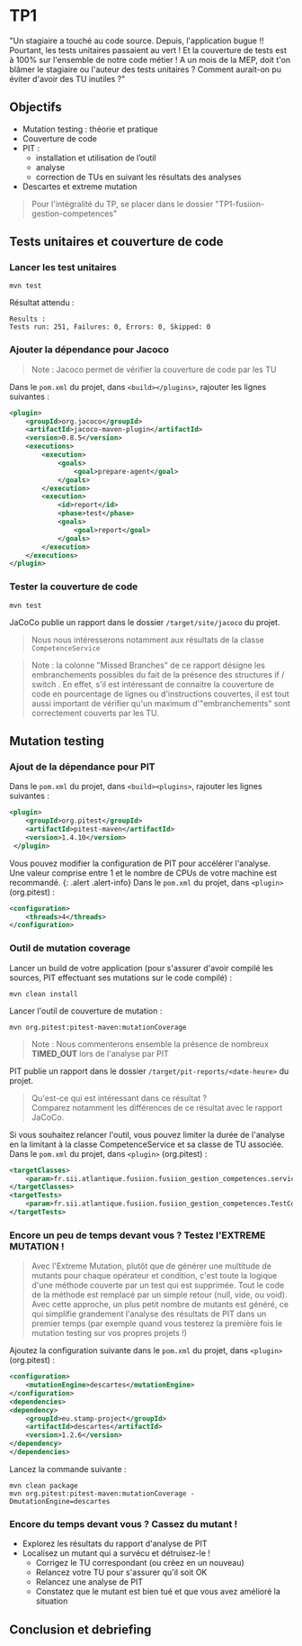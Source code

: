 # TP1

"Un stagiaire a touché au code source. Depuis, l'application bugue !!
Pourtant, les tests unitaires passaient au vert ! Et la couverture de tests est à 100% sur l'ensemble de notre code métier !
A un mois de la MEP, doit t'on blâmer le stagiaire ou l'auteur des tests unitaires ?
Comment aurait-on pu éviter d'avoir des TU inutiles ?"

## Objectifs

* Mutation testing : théorie et pratique
* Couverture de code
* PIT :
  * installation et utilisation de l’outil
  * analyse
  * correction de TUs en suivant les résultats des analyses
* Descartes et extreme mutation

> Pour l'intégralité du TP, se placer dans le dossier "TP1-fusiion-gestion-competences"

## Tests unitaires et couverture de code

### Lancer les test unitaires

```shell
mvn test
```

Résultat attendu :

```shell
Results :
Tests run: 251, Failures: 0, Errors: 0, Skipped: 0
```

### Ajouter la dépendance pour Jacoco

> Note : Jacoco permet de vérifier la couverture de code par les TU

Dans le `pom.xml` du projet, dans `<build></plugins>`, rajouter les lignes suivantes :

```xml
<plugin>
    <groupId>org.jacoco</groupId>
    <artifactId>jacoco-maven-plugin</artifactId>
    <version>0.8.5</version>
    <executions>
        <execution>
            <goals>
                <goal>prepare-agent</goal>
            </goals>
        </execution>
        <execution>
            <id>report</id>
            <phase>test</phase>
            <goals>
                <goal>report</goal>
            </goals>
        </execution>
    </executions>
</plugin>
```

### Tester la couverture de code

```shell
mvn test
```

JaCoCo publie un rapport dans le dossier `/target/site/jacoco` du projet.
> Nous nous intéresserons notamment aux résultats de la classe `CompetenceService`  

> Note : la colonne "Missed Branches" de ce rapport désigne les embranchements possibles du fait de la présence des structures if / switch . En effet, s'il est intéressant de connaitre la couverture de code en pourcentage de lignes ou d'instructions couvertes, il est tout aussi important de vérifier qu'un maximum d'"embranchements" sont correctement couverts par les TU.

## Mutation testing

### Ajout de la dépendance pour PIT

Dans le `pom.xml` du projet, dans `<build><plugins>`, rajouter les lignes suivantes :

```xml
<plugin>
    <groupId>org.pitest</groupId>
    <artifactId>pitest-maven</artifactId>
    <version>1.4.10</version>
 </plugin>
```

Vous pouvez modifier la configuration de PIT pour accélérer l'analyse.  
Une valeur comprise entre 1 et le nombre de CPUs de votre machine est recommandé.
{: .alert .alert-info}
Dans le `pom.xml` du projet, dans `<plugin>` (org.pitest) :
```xml
<configuration>
    <threads>4</threads>
</configuration>
```

### Outil de mutation coverage

Lancer un build de votre application (pour s'assurer d'avoir compilé les sources, PIT effectuant ses mutations sur le code compilé) :
```shell
mvn clean install
```

Lancer l'outil de couverture de mutation :

```shell
mvn org.pitest:pitest-maven:mutationCoverage
```

> Note : Nous commenterons ensemble la présence de nombreux **TIMED_OUT** lors de l'analyse par PIT

PIT publie un rapport dans le dossier `/target/pit-reports/<date-heure>` du projet.
> Qu'est-ce qui est intéressant dans ce résultat ?  
> Comparez notamment les différences de ce résultat avec le rapport JaCoCo.

Si vous souhaitez relancer l'outil, vous pouvez limiter la durée de l'analyse en la limitant à la classe CompetenceService et sa classe de TU associée.  
Dans le `pom.xml` du projet, dans `<plugin>` (org.pitest) :
```xml
<targetClasses>
    <param>fr.sii.atlantique.fusiion.fusiion_gestion_competences.services.CompetenceService</param>
</targetClasses>
<targetTests>
    <param>fr.sii.atlantique.fusiion.fusiion_gestion_competences.TestCompetenceService</param>
</targetTests>
```

### Encore un peu de temps devant vous ? Testez l'EXTREME MUTATION !

> Avec l'Extreme Mutation, plutôt que de générer une multitude de mutants pour chaque opérateur et condition, c'est toute la logique d'une méthode couverte par un test qui est supprimée. Tout le code de la méthode est remplacé par un simple retour (null, vide, ou void). Avec cette approche, un plus petit nombre de mutants est généré, ce qui simplifie grandement l'analyse des résultats de PIT dans un premier temps (par exemple quand vous testerez la première fois le mutation testing sur vos propres projets !)

Ajoutez la configuration suivante dans le `pom.xml` du projet, dans `<plugin>` (org.pitest) :

```xml
<configuration>
    <mutationEngine>descartes</mutationEngine>
</configuration>
<dependencies>
<dependency>
    <groupId>eu.stamp-project</groupId>
    <artifactId>descartes</artifactId>
    <version>1.2.6</version>
</dependency>
</dependencies>
```

Lancez la commande suivante :

```shell
mvn clean package
mvn org.pitest:pitest-maven:mutationCoverage -DmutationEngine=descartes
```

### Encore du temps devant vous ? Cassez du mutant !

* Explorez les résultats du rapport d'analyse de PIT
* Localisez un mutant qui a survécu et détruisez-le !
  * Corrigez le TU correspondant (ou créez en un nouveau)
  * Relancez votre TU pour s'assurer qu'il soit OK
  * Relancez une analyse de PIT
  * Constatez que le mutant est bien tué et que vous avez amélioré la situation

## Conclusion et debriefing

